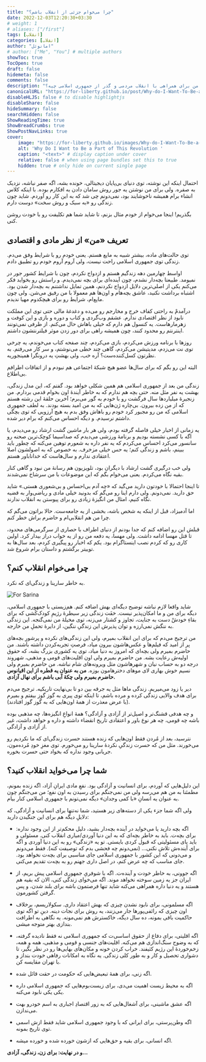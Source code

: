 ```yaml
---
title: "چرا می‌خوام جزئی از انقلاب باشم؟"
date: 2022-12-03T12:20:30+03:30
# weight: 1
# aliases: ["/first"]
tags: [انقلاب]
categories: [انقلاب]
author: "امانوئل"
# author: ["Me", "You"] # multiple authors
showToc: true
TocOpen: true
draft: false
hidemeta: false
comments: false
description: "دلیل من برای همراهی با انقلاب مردمی و گذر از جمهوری اسلامی چیه؟"
canonicalURL: "https://for-liberty.github.io/post/Why-do-I-Want-To-Be-a-Part-of-This-Revolution"
disableHLJS: false # to disable highlightjs
disableShare: false
hideSummary: false
searchHidden: false
ShowReadingTime: true
ShowBreadCrumbs: true
ShowPostNavLinks: true
cover:
    image: "https://for-liberty.github.io/images/Why-do-I-Want-To-Be-a-Part-of-This-Revolution/Sarina.png" 
    alt: 'Why Do I Want to Be a Part of This Revolution '
    caption: "<text>" # display caption under cover
    relative: false # when using page bundles set this to true
    hidden: true # only hide on current single page
---
```




احتمال اینکه این نوشته، توی دنیای بی‌پایان دیجیتالی، خونده بشه، اگه صفر نباشه، نزدیک به صفره. ولی برای من نوشتن یه جور روش سامان دادن به افکارم بوده. با اینکه کلاس انشاء برام همیشه ناخوشایند بود، نمی‌دونم چی شد که به این کار رو آوردم. شاید چون زندگی رو «به سبک و روش سخت» دوست دارم.

بگذریم! اینجا می‌خوام از خودم مثال بزنم، تا شاید شما هم تکلیفت رو با خودت روشن کنی. 

## تعریف «من» از نظر مادی و اقتصادی

توی حالت‌های ماده، بیشتر شبیه به مایع هستم. یعنی خودم رو با شرایط وفق می‌دم. زندگی توی جمهوری اسلامی راحت نیست، ولی آروم آروم خودم رو تطبیق دادم. 

اواسط چهارمین دهه زندگیم هستم و ازدواج نکردم، چون با شرایط کشور جور در نمیومد. طبیعتا بچه‌دار نشدم، چون آینده‌ای برای بچه نمی‌دیدم. و راستش رو بخواید فکر می‌کنم یکی از اصلی‌ترین دلایل ازدواج نکردنم، همین تمایل نداشتنم به بچه‌دار شدن بود. اشتباه برداشت نکنید، عاشق بچه‌هام و اون‌ها هم معمولا با من رفیق می‌شن. ولی چون مایع‌ام، شرایط رو برای هیچکدوم مهیا ندیدم.

درآمدمْ به راحتی کفاف خرج و مخارجم رو می‌ده و دغدغهٔ مالی حتی توی این مملکت نابود از نظر اقتصادی ندارم. عشقم وب‌گردی و کتاب و دوره و بازی و این کوفت و زهرمارهاست. یه کنسول هم دارم که خیلی باهاش حال می‌کنم. از طرفی نمی‌تونند اینترنتم رو محدود کنند، چون همیشه راهی برای دور زدن موثر فیلترنتشون داشتم.

روزها با برنامه ورزش می‌کردم، بازی می‌کردم، چند صفحه کتاب می‌خوندم، یه چرخی توی نت می‌زدم، مدیتیشن می‌کردم، گاهی چند خطی می‌نوشتم، و سر کار می‌رفتم. به نظرتون کسل‌کننده‌ست؟ آره خب، ولی بهشتِ یه درونگرا همینجوریه.

البته این رو بگم که برای سال‌ها عضو هیچ شبکهٔ اجتماعی هم نبودم و از اتفاقات اطرافم بی‌اطلاع.

زندگی من بعد از جمهوری اسلامی هم همین شکلی خواهد بود. گفتم که، این مدل زندگی، بهشت یه نفر مثل منه. حتی بچه هم ندارم که به خاطر آیندهٔ اون بخوام قدمی بردارم. من زنجیرهٔ میلیاردها سال فرگشت رو با خودم به گور می‌برم؛ آخرین حلقهٔ این رشته هستم که از من زده بیرون. بی‌چاره ژن‌هایی که به من امید بسته بودند. به لطف جمهوری اسلامی که من رو مجبور کرد خودم رو باهاش وفق بدم به هیچ آرزویی که توی بچگی داشتم نرسیدم. و دیگه احساس می‌کنم که برام دیر شده.

یه زمانی از اخبار خیلی فاصله گرفته بودم، ولی هر بار ماشین گشت ارشاد رو می‌دیدم، یا اگه با کسی نشسته بودیم و برنامهٔ ورزشی می‌دیدم که صداسیما کوچک‌ترین صحنه رو سانسور می‌کرد احساس می‌کردم که یه نفر داره به شعورم توهین می‌کنه که چطور باید ببینم، باشم و زندگی کنم؛ یه حس خیلی مزخرف. به خصوص که به اصولشون اصلا اعتقادی ندارم و سال‌هاست که خداناباور هستم.

ولی خب درگیری گشت ارشاد با دیگران بود، تلویزیون هم رسانهٔ من نبود و گاهی کنار بقیه نگاه می‌کردم. یعنی می‌خوام بگم که این موضوعات با من سرشاخ نمی‌شدند.

تا اینجا احتمالا با خودتون دارید می‌گید که «چه آدم بی‌احساس و بی‌شعوری هستی.» شاید حق دارید. نمی‌دونم. ولی دارم اینا رو می‌گم که بدونید خیلی مادی و ریاضی‌وار به قضیه نگاه کنیم، امثال من انگیزهٔ زیادی رو برای پیوستن به انقلاب ندارند.

اما آدمیزاد، قبل از اینکه یه شخص باشه، بخشی از یه جامعه‌ست. حالا براتون می‌گم که چرا من هم انقلابی‌ام و حاضرم براش خطر کنم.

قبلش این رو اضافه کنم که جدا بودنم از دنیای اطراف با حصاری از سرگرمی‌های محدود، تا قتل مهسا ادامه داشت. ولی مهسا، یه دفعه من رو از یه خواب دراز بیدار کرد. اولین کاری رو که کردم نصب اینستاگرام بود. یکم که اخبار رو پیگیری کردم، بعد سال‌ها به توییتر برگشتم و داستان برام شروع شد.

## چرا می‌خوام انقلاب کنم؟
به خاطر سارینا و زندگی‌ای که نکرد. 

![For Sarina](/images/Why-do-I-Want-To-Be-a-Part-of-This-Revolution/Sarina.png#center)

شاید واقعا لازم نباشه توضیح دیگه‌ای بهش اضافه کنم. هم‌زیستی با جمهوری اسلامی، دیگه برای من و ما امکان‌پذیر نیست. خفَت زندگی زیر سیطرهٔ رژیمِ کودک‌کُشی که برای بقاءِ خودشْ دست به جنایت، تجاوز و کشتار می‌زنه، توی مخیلهٔ من نمی‌گنجه. این زندگی به ننگش نمی‌ارزه و توان پذیرش این زندگیِ ننگین، از دایرهٔ تحملِ من خارجه.

من ترجیح می‌دم که برای این انقلاب بمیرم، ولی این زندگی‌های نکرده و پرشورِ بچه‌های پر از امید که فیلم‌ها و عکس‌هاشون بیرون میاد، فرصتِ تجربه‌کردن داشته باشند. من حاضرم بمیرم ولی بچه‌ای که امروز به دنیا میاد، توی یه کشوری بزرگ بشه، که حقوق اولیه‌ش رعایت بشه. من حاضرم بمیرم ولی اون اقلیت‌های قومی و مذهبی، شهروند درجه دو به حساب نیان و شهرهاشون مثل ویرونه‌های شام نباشه. من حاضرم بمیرم ولی نسیم خوش بهاری لای موهای دخترهامون بوزه. **من به عنوان یه قطره از این اقیانوس حاضرم بمیرم ولی چکهٔ آبی باشم برای نهال آزادی.**

دیر یا زود می‌میریم. زندگی ماها مثل یه جرقه بین دو تا بی‌نهایت تاریکیه. ترجیح می‌دم برای هدف والایی زندگی کرده و مرده باشم، تا اینکه توی پیری به گوز گوز بیفتم و بمیرم (با عرض معذرت از همهٔ اون‌هایی که به گوز گوز افتادند). 

و چه هدفی قشنگ‌تر و اصیل‌تر از آزادی و آزادگی؟ همهٔ انواعِ انگیزه‌ها، چه مذهبی بوده باشه چه قومی، چه هر نوع باور و اعتقادی تاریخ انقضاء داشته و داره و خواهد داشت، غیر از آزادی و آزادگی.

نترسید، بعد از مُردن فقط اون‌هایی که زنده هستند حسرت زندگی‌ای که ما نکردیم رو می‌خورند. مثل من که حسرت زندگیِ نکردهٔ سارینا رو می‌خورم. توی مغزِ خودِ مُرده‌مون، جریانی وجود نداره که بخواد حتی حسرت بخوره.

## شما چرا می‌خواید انقلاب کنید؟
این دلیل‌هایی که آوردم، برای انسانیت و آزادگی بود. نفعِ مادی ایرانِ آزاد، اگه زنده بمونم، مطمئنا به من هم می‌رسه ولی من نمی‌جنگم برای رسیدن به اون نفع؛ من می‌جنگم چون به عنوان یه انسانِ «با کمی وجدان» دیگه نمی‌تونم با جمهوری اسلامی کنار بیام.

ولی اگه شما جزء یکی از دسته‌های زیر هستید، شما نه‌تنها برای انسانیت و آزادگی، که دلایلِ دیگه هم برای این جنگیدن دارید:

 - اگه بچه دارید یا می‌خواید در آینده بچه‌دار بشید، دلیل محکم‌تر از این وجود نداره: برای بچه‌ت. باید به خاطر بچه‌ای که به این دنیا آوردی/میاری انقلاب کنی. مسئولی و باید پای مسئولیتی که قبول کردی بایستی. تو یه «زندگی» رو به این دنیا آوردی و اگه برای آینده‌ش تلاش نکنی… (نمی‌دونم چه فحشی بدم که توصیفت کنه). فقط می‌دونم و می‌دونی که این کشور با جمهوری اسلامی جای مناسبی برای بچه‌ت نخواهد بود. جای مناسب که چه عرض کنم، در اصل داری جهنم رو به بچه‌ت تقدیم می‌کنی.

 - اگه جوونی، به خاطر خودت و آینده‌ت. اگه با شوفریِ جمهوری اسلامی پیش بریم، از ایران جز یه زمین سوخته نخواهد موند. اگه می‌خوای زندگی کنی، الان که بقیه هم هستند و یه دنیا داره همراهی می‌کنه شاید تنها فرصتمون باشه برای بلند شدن، و پس گرفتن کشورمون.

 - اگه مسلمونی، برای نابود نشدن چیزی که بهش اعتقاد داری. سکولاریسم، برخلاف اون چیزی که رائفی‌پورها جار می‌زنند، یه روش برای نجات دینه. دینِ تو اگه توی حاکمیت باقی بمونه، ده سال دیگه، خاکسترش هم نمی‌مونه. یه نگاهی به اطرافت بندازی بهتر متوجه میشی.

 - اگه اقلیتی، برای دفاع از حقوق اساسی‌ت که جمهوری اسلامی نه فقط نادیده گرفته، که به وضوح سنگ‌اندازی هم می‌کنه. اقلیت‌های جنسی و قومی و مذهبی، همه و همه، زخم‌خوردهٔ این رژیم کثیفند. خراب کردن خونه و مکان‌های بهایی‌ها رو در نظر بگیر، تا دشواری تحصیل و کار و به طور کلی زندگی. یه نگاه به امکانات رفاهی خودت بنداز و با تهران مقایسه کن. 

 - اگه زنی، برای همهٔ تبعیض‌هایی که حکومت در حقت قائل شده.

 - اگه به محیط زیست اهمیت می‌دی، برای زیست‌بوم‌هایی که جمهوری اسلامی داره یکی یکی نابود می‌کنه.

 - اگه عشق ماشینی، برای آشغال‌هایی که به زور اقتصادِ اجباری به اسم خودرو بهت می‌ندازن.

 - اگه وطن‌پرستی، برای ایرانی که با وجود جمهوری اسلامی شاید فقط ازش اسمی توی تاریخ بمونه.

 - اگه انسانی، برای بقیه و حق‌هایی که ازشون خورده شده و خورده میشه.

**و در نهایت: برای زن، زندگی، آزادی…**
